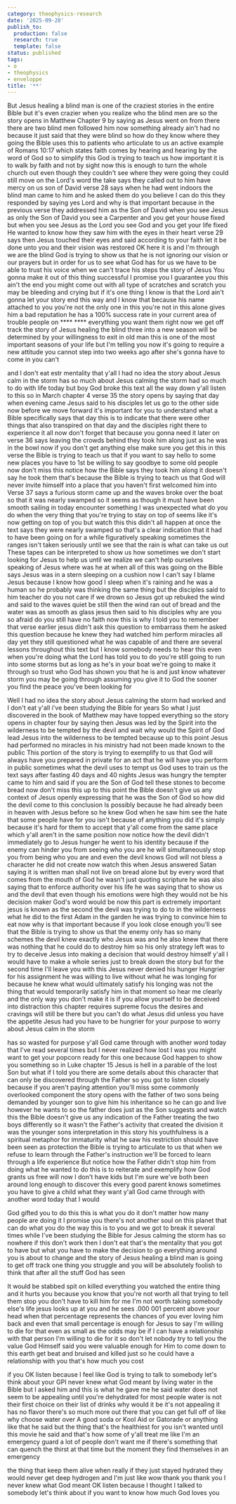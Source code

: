 ```yaml
---
category: theophysics-research
date: '2025-09-28'
publish_to:
  production: false
  research: true
  template: false
status: published
tags:
- o
- theophysics
- enveloppe
title: '**'
---
```

   
But Jesus healing a blind man is one of the craziest stories in the entire Bible but it's even crazier when you realize who the blind men are so the story opens in Matthew Chapter 9 by saying as Jesus went on from there there are two blind men followed him now something already ain't had no because it just said that they were blind so how do they know where they going the Bible uses this to patients who articulate to us an active example of Romans 10:17 which states faith comes by hearing and hearing by the word of God so to simplify this God is trying to teach us how important it is to walk by faith and not by sight now this is enough to turn the whole church out even though they couldn't see where they were going they could still move on the Lord's word the take says they called out to him have mercy on us son of David verse 28 says when he had went indoors the blind man came to him and he asked them do you believe I can do this they responded by saying yes Lord and why is that important because in the previous verse they addressed him as the Son of David when you see Jesus as only the Son of David you see a Carpenter and you get your house fixed but when you see Jesus as the Lord you see God and you get your life fixed He wanted to know how they saw him with the eyes in their heart verse 29 says then Jesus touched their eyes and said according to your faith let it be done unto you and their vision was restored OK here it is and I'm through we are the blind God is trying to show us that he is not ignoring our vision or our prayers but in order for us to see what God has for us we have to be able to trust his voice when we can't trace his steps the story of Jesus You gonna make it out of this thing successful I promise you I guarantee you this ain't the end you might come out with all type of scratches and scratch you may be bleeding and crying but if it's one thing I know is that the Lord ain't gonna let your story end this way and I know that because his name attached to you you're not the only one in this you're not in this alone gives him a bad reputation he has a 100% success rate in your current area of trouble people on **** **** everything you want them right now we get off track the story of Jesus healing the blind three into a new season will be determined by your willingness to exit in old man this is one of the most important seasons of your life but I'm telling you now it's going to require a new attitude you cannot step into two weeks ago after she's gonna have to come in you can't   
   
   
and I don't eat estr mentality that y'all I had no idea the story about Jesus calm in the storm has so much about Jesus calming the storm had so much to do with life today but boy God broke this text all the way down y'all listen to this so in March chapter 4 verse 35 the story opens by saying that day when evening came Jesus said to his disciples let us go to the other side now before we move forward it's important for you to understand what a Bible specifically says that day this is to indicate that there were other things that also transpired on that day and the disciples right there to experience it all now don't forget that because you gonna need it later on verse 36 says leaving the crowds behind they took him along just as he was in the bowl now if you don't get anything else make sure you get this in this verse the Bible is trying to teach us that if you want to say hello to some new places you have to 1st be willing to say goodbye to some old people now don't miss this notice how the Bible says they took him along it doesn't say he took them that's because the Bible is trying to teach us that God will never invite himself into a place that you haven't first welcomed him into Verse 37 says a furious storm came up and the waves broke over the boat so that it was nearly swamped so it seems as though it must have been smooth sailing in today encounter something I was unexpected what do you do when the very thing that you're trying to stay on top of seems like it's now getting on top of you but watch this this didn't all happen at once the text says they were nearly swamped so that's a clear indication that it had to have been going on for a while figuratively speaking sometimes the ranges isn't taken seriously until we see that the rain is what can take us out These tapes can be interpreted to show us how sometimes we don't start looking for Jesus to help us until we realize we can't help ourselves speaking of Jesus where was he at when all of this was going on the Bible says Jesus was in a stern sleeping on a cushion now I can't say I blame Jesus because I know how good I sleep when it's raining and he was a human so he probably was thinking the same thing but the disciples said to him teacher do you not care if we drown so Jesus got up rebuked the wind and said to the waves quiet be still then the wind ran out of bread and the water was as smooth as glass jesus then said to his disciples why are you so afraid do you still have no faith now this is why I told you to remember that verse earlier jesus didn't ask this question to embarrass them he asked this question because he knew they had watched him perform miracles all day yet they still questioned what he was capable of and there are several lessons throughout this text but I know somebody needs to hear this even when you're doing what the Lord has told you to do you're still going to run into some storms but as long as he's in your boat we're going to make it through so trust who God has shown you that he is and just know whatever storm you may be going through assuming you give it to God the sooner you find the peace you've been looking for   
   
   
Well I had no idea the story about Jesus calming the storm had worked and I don't eat y'all i've been studying the Bible for years So what I just discovered in the book of Matthew may have topped everything so the story opens in chapter four by saying then Jesus was led by the Spirit into the wilderness to be tempted by the devil and wait why would the Spirit of God lead Jesus into the wilderness to be tempted because up to this point Jesus had performed no miracles in his ministry had not been made known to the public This portion of the story is trying to exemplify to us that God will always have you prepared in private for an act that he will have you perform in public sometimes what the devil uses to tempt us God uses to train us the text says after fasting 40 days and 40 nights Jesus was hungry the tempter came to him and said if you are the Son of God tell these stones to become bread now don't miss this up to this point the Bible doesn't give us any context of Jesus openly expressing that he was the Son of God so how did the devil come to this conclusion Is possibly because he had already been in heaven with Jesus before so he knew God when he saw him see the hate that some people have for you isn't because of anything you did it's simply because it's hard for them to accept that y'all come from the same place which y'all aren't in the same position now notice how the devil didn't immediately go to Jesus hunger he went to his identity because if the enemy can hinder you from seeing who you are he will simultaneously stop you from being who you are and even the devil knows God will not bless a character he did not create now watch this when Jesus answered Satan saying it is written man shall not live on bread alone but by every word that comes from the mouth of God he wasn't just quoting scripture he was also saying that to enforce authority over his life he was saying that to show us and the devil that even though his emotions were high they would not be his decision maker God's word would be now this part is extremely important jesus is known as the second the devil was trying to do to in the wilderness what he did to the first Adam in the garden he was trying to convince him to eat now why is that important because if you look close enough you'll see that the Bible is trying to show us that the enemy only has so many schemes the devil knew exactly who Jesus was and he also knew that there was nothing that he could do to destroy him so his only strategy left was to try to deceive Jesus into making a decision that would destroy himself y'all I would have to make a whole series just to break down the story but for the second time I'll leave you with this Jesus never denied his hunger Hungrier for his assignment he was willing to live without what he was longing for because he knew what would ultimately satisfy his longing was not the thing that would temporarily satisfy him in that moment so hear me clearly and the only way you don't make it is if you allow yourself to be deceived into distraction this chapter requires supreme focus the desires and cravings will still be there but you can't do what Jesus did unless you have the appetite Jesus had you have to be hungrier for your purpose to worry about Jesus calm in the storm   
   
   
has so wasted for purpose y'all God came through with another word today that I've read several times but I never realized how lost I was you might want to get your popcorn ready for this one because God happen to show you something so in Luke chapter 15 Jesus is hell in a parable of the lost Son but what if I told you there are some details about this character that can only be discovered through the Father so you got to listen closely because if you aren't paying attention you'll miss some commonly overlooked component the story opens with the father of two sons being demanded by younger son to give him his inheritance so he can go and live however he wants to so the father does just as the Son suggests and watch this the Bible doesn't give us any indication of the Father treating the two boys differently so it wasn't the Father's activity that created the division it was the younger sons interpretation in this story his youthfulness is a spiritual metaphor for immaturity what he saw his restriction should have been seen as protection the Bible is trying to articulate to us that when we refuse to learn through the Father's instruction we'll be forced to learn through a life experience But notice how the Father didn't stop him from doing what he wanted to do this is to reiterate and exemplify how God grants us free will now I don't have kids but I'm sure we've both been around long enough to discover this every good parent knows sometimes you have to give a child what they want y'all God came through with another word today that I would   
   
   
God gifted you to do this this is what you do it don't matter how many people are doing it I promise you there's not another soul on this planet that can do what you do the way this is to you and we got to break it several times while I've been studying the Bible for Jesus calming the storm has so nowhere if this don't work then I don't eat that's the mentality that you got to have but what you have to make the decision to go everything around you is about to change and the story of Jesus healing a blind man is going to get off track one thing you struggle and you will be absolutely foolish to think that after all the stuff God has seen   
   
It would be stabbed spit on killed everything you watched the entire thing and it hurts you because you know that you're not worth all that trying to tell them stop you don't have to kill him for me I'm not worth taking somebody else's life jesus looks up at you and he sees .000 001 percent above your head when that percentage represents the chances of you ever loving him back and even that small percentage is enough for Jesus to say I'm willing to die for that even as small as the odds may be if I can have a relationship with that person I'm willing to die for it so don't let nobody try to tell you the value God Himself said you were valuable enough for Him to come down to this earth get beat and bruised and killed just so he could have a relationship with you that's how much you cost   
   
if you OK listen because I feel like God is trying to talk to somebody let's think about your GPI never knew what God meant by living water in the Bible but I asked him and this is what he gave me he said water does not seem to be appealing until you're dehydrated for most people water is not their first choice on their list of drinks why would it be it's not appealing it has no flavor there's so much more out there that you can get full off of like why choose water over A good soda or Kool Aid or Gatorade or anything like that he said but the thing that's the healthiest for you isn't wanted until this movie he said and that's how some of y'all treat me like I'm an emergency guard a lot of people don't want me if there's something that can quench the thirst at that time but the moment they find themselves in an emergency   
   
the thing that keep them alive when really if they just stayed hydrated they would never get deep hydrogen and I'm just like wow thank you thank you I never knew what God meant OK listen because I thought I talked to somebody let's think about if you want to know how much God loves you